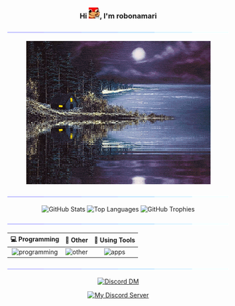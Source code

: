 <div align="center">

### Hi ![knuckles coffee emoji](content/emojis/knuckles-coffee.webp), I'm robonamari

![separator color bar](content/gifs/color-bar.gif)

![center](content/gifs/cabin.gif)

![separator color bar](content/gifs/color-bar.gif)

![GitHub Stats](https://github-readme-stats.vercel.app/api?username=robonamari&theme=transparent)
![Top Languages](https://github-readme-stats.vercel.app/api/top-langs/?username=robonamari&theme=transparent)
![GitHub Trophies](https://github-profile-trophy.vercel.app/?username=robonamari&theme=onedark&no-bg=true&no-frame=true)

![separator color bar](content/gifs/color-bar.gif)

|                          💻 Programming                           |                             🔎 Other                              |                                           🧰 Using Tools                                            |
| :---------------------------------------------------------------: | :---------------------------------------------------------------: | :-------------------------------------------------------------------------------------------------: |
| ![programming](https://skillicons.dev/icons?i=py,html,css,nodejs) | ![other](https://skillicons.dev/icons?i=wordpress,sqlite,bots,md) | ![apps](https://skillicons.dev/icons?i=github,discord,powershell,vscode,cloudflare,workers,windows) |

![separator color bar](content/gifs/color-bar.gif)

[![Discord DM](https://discord.c99.nl/widget/theme-3/891673434277445682.png)](https://discordapp.com/users/891673434277445682)

[![My Discord Server](https://discord.com/api/guilds/1044595742259556373/widget.png?style=banner2)](https://discord.gg/XEpFbnqrTq)

</div>
